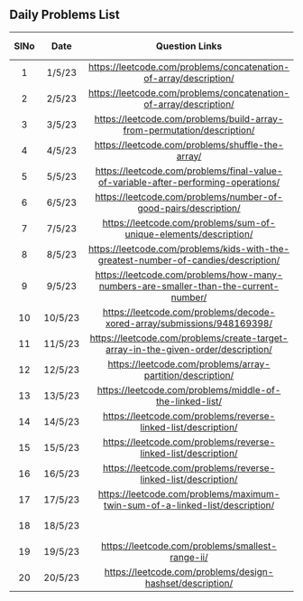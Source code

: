 ## Daily Problems List

| SlNo | Date    |                             Question Links                         | Difficulty Level  | remarks      | comment      |topic      |
| :--:| :-------:| :----------------------------------------------------------------------------------:| :---------------: | :----------: | :----------: | :----------: |
| 1   |1/5/23 | https://leetcode.com/problems/concatenation-of-array/description/                   | Easy              | easy |
| 2   |2/5/23 | https://leetcode.com/problems/concatenation-of-array/description/                   | Easy              | easy |
| 3   |3/5/23 | https://leetcode.com/problems/build-array-from-permutation/description/             | Easy              | easy |
| 4   |4/5/23 | https://leetcode.com/problems/shuffle-the-array/                                    | Easy              | upsolve |
| 5   |5/5/23 | https://leetcode.com/problems/final-value-of-variable-after-performing-operations/  | Easy              | easy |
| 6   |6/5/23 | https://leetcode.com/problems/number-of-good-pairs/description/                     | Easy              | upsolve |
| 7   |7/5/23 | https://leetcode.com/problems/sum-of-unique-elements/description/                   | Easy              | easy |
| 8   |8/5/23 | https://leetcode.com/problems/kids-with-the-greatest-number-of-candies/description/ | Easy              | upsolve |
| 9   |9/5/23 | https://leetcode.com/problems/how-many-numbers-are-smaller-than-the-current-number/ | Easy              | Easy |
| 10  |10/5/23| https://leetcode.com/problems/decode-xored-array/submissions/948169398/             | Easy              | Easy |
| 11  |11/5/23| https://leetcode.com/problems/create-target-array-in-the-given-order/description/   | Easy              | upsolve |
| 12  |12/5/23| https://leetcode.com/problems/array-partition/description/                          | Easy              | upsolve |
| 13  |13/5/23| https://leetcode.com/problems/middle-of-the-linked-list/                            | Easy              | upsolve |
| 14  |14/5/23| https://leetcode.com/problems/reverse-linked-list/description/                      | Easy              | upsolve |
| 15  |15/5/23| https://leetcode.com/problems/reverse-linked-list/description/                      | Easy              | upsolve |
| 16  |16/5/23|https://leetcode.com/problems/reverse-linked-list/description/                       | Easy              | upsolve |
| 17  |17/5/23|https://leetcode.com/problems/maximum-twin-sum-of-a-linked-list/description/         | Medium| upsolve | solve it again |
| 18  |18/5/23|       | Medim              | upsolve | solve it again |
| 19  |19/5/23|https://leetcode.com/problems/smallest-range-ii/         | Medim              | hard |solve again  |array|
| 20  |20/5/23|https://leetcode.com/problems/design-hashset/description/        | Medim              | upsolve | solve it again |Linkedlist|

